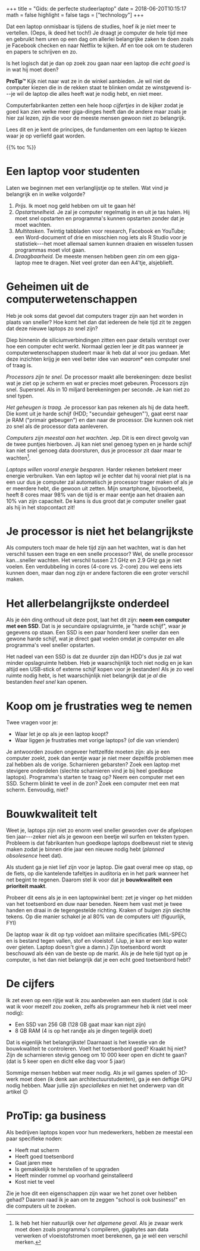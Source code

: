 +++
title = "Gids: de perfecte studeerlaptop"
date = 2018-06-20T10:15:17
math = false
highlight = false
tags = ["technology"]
+++

Dat een laptop onmisbaar is tijdens de studies, hoef ik je niet meer te
vertellen. (Oeps, ik deed het toch!) Je draagt je computer de hele tijd mee en
gebruikt hem uren op een dag om allerlei belangrijke zaken te doen zoals je
Facebook checken en naar Netflix te kijken. Af en toe ook om te studeren en
papers te schrijven en zo.

Is het logisch dat je dan op zoek zou gaan naar een laptop die *echt goed* is in
wat hij moet doen?

**ProTip™** Kijk niet naar wat ze in de winkel aanbieden. Je wil niet de
computer kiezen die in de rekken staat te blinken omdat ze winstgevend is---je
wil de laptop die alles heeft wat je nodig hebt, en niet meer.

Computerfabrikanten zetten een hele hoop *cijfertjes* in de kijker zodat je goed
kan zien welke meer giga-dinges heeft dan de andere maar zoals je hier zal
lezen, zijn die voor de meeste mensen gewoon niet zo belangrijk.

Lees dit en je kent de principes, de fundamenten om een laptop te kiezen waar je
op verliefd gaat worden.

{{% toc %}}



# Een laptop voor studenten

Laten we beginnen met een verlanglijstje op te stellen. Wat vind je belangrijk
en in welke volgorde?

1. *Prijs.* Ik moet nog geld hebben om uit te gaan hè!
2. *Opstartsnelheid.* Je zal je computer regelmatig in en uit je tas halen. Hij
   moet snel opstarten en programma's kunnen opstarten zonder dat je moet
   wachten.
2. *Multitasken.* Twintig tabbladen voor research, Facebook en YouTube; een
   Word-document of drie en misschien nog iets als R Studio voor je
   statistiek---het moet allemaal samen kunnen draaien en wisselen tussen
   programmas moet vlot gaan.
3. *Draagbaarheid.* De meeste mensen hebben geen zin om een giga-laptop mee te
   dragen. Niet veel groter dan een A4'tje, alsjeblieft.
   
   

# Geheimen uit de computerwetenschappen

Heb je ook soms dat gevoel dat computers trager zijn aan het worden in plaats
van sneller? Hoe komt het dan dat iedereen de hele tijd zit te zeggen dat deze
nieuwe laptops zo snel zijn?

Diep binnenin de siliciumverbindingen zitten een paar details verstopt over hoe
een computer echt werkt. Normaal gezien leer je dit pas wanneer je
computerwetenschappen studeert maar ik heb dat al voor jou gedaan. Met deze
inzichten krijg je een veel beter idee van *waarom** een computer snel of traag
is.

*Processors zijn te snel.* De processor maakt alle berekeningen: deze beslist
wat je ziet op je scherm en wat er precies moet gebeuren. Processors zijn snel.
Supersnel. Als in 10 miljard berekeningen per seconde. Je kan niet zo snel
typen.

*Het geheugen is traag.* Je processor kan pas rekenen als hij de data heeft. Die
komt uit je harde schijf (HDD; "secundair geheugen"'), gaat eerst naar je RAM
("primair gebeugen") en dan naar de processor. Die kunnen ook niet zo snel als
de processor data aanleveren.

*Computers zijn meestal aan het wachten.* Jep. Dit is een direct gevolg van de
twee puntjes hierboven. Jij kan niet snel genoeg typen en je harde schijf kan
niet snel genoeg data doorsturen, dus je processor zit daar maar te
wachten[^cpu-wachten].

*Laptops willen vooral energie besparen.* Harder rekenen betekent meer energie
verbruiken. Van een laptop wil je echter dat hij vooral niet plat is na een uur
dus je computer zal automatisch je processor trager maken of als je er meerdere
hebt, die gewoon uit zetten. Mijn smartphone, bijvoorbeeld, heeft 8 cores maar
98% van de tijd is er maar eentje aan het draaien aan 10% van zijn capaciteit.
De kans is dus groot dat je computer sneller gaat als hij in het stopcontact
zit!



# Je processor is niet het belangrijkste

Als computers toch maar de hele tijd zijn aan het wachten, wat is dan het
verschil tussen een trage en een snelle processor? Wel, de snelle processor
kan...sneller wachten. Het verschil tussen 2.1 GHz en 2.9 GHz ga je niet voelen.
Een verdubbeling in cores (4-core vs. 2-core) zou wel eens iets kunnen doen,
maar dan nog zijn er andere factoren die een groter verschil maken.



# Het allerbelangrijkste onderdeel

Als je één ding onthoud uit deze post, laat het dit zijn: **neem een computer
met een SSD**. Dat is je secundaire opslagruimte, je "harde schijf", waar je
gegevens op staan. Een SSD is een paar honderd keer sneller dan een gewone harde
schijf, wat je direct gaat voelen omdat je computer en alle programma's veel
sneller opstarten.

Het nadeel van een SSD is dat ze duurder zijn dan HDD's dus je zal wat minder
opslagruimte hebben. Heb je waarschijnlijk toch niet nodig en je kan altijd een
USB-stick of externe schijf kopen voor je bestanden! Als je zo veel ruimte nodig
hebt, is het waarschijnlijk niet belangrijk dat je *al* die bestanden *heel
snel* kan openen.



# Koop om je frustraties weg te nemen

Twee vragen voor je:

- Waar let je op als je een laptop koopt?
- Waar liggen je frustraties met vorige laptops? (of die van vrienden)

Je antwoorden zouden ongeveer hettzelfde moeten zijn: als je een computer zoekt,
zoek dan eentje waar je niet meer dezelfde problemen mee zal hebben als de
vorige. Scharnieren gebarsten? Zoek een laptop met stevigere onderdelen
(slechte scharnieren vind je bij heel goedkope laptops). Programma's starten te
traag op? Neem een computer met een SSD. Scherm blinkt te veel in de zon? Zoek
een computer met een mat scherm. Eenvoudig, niet?



# Bouwkwaliteit telt

Weet je, laptops zijn niet zo enorm veel sneller geworden over de afgelopen tien
jaar---zeker niet als je gewoon een beetje wil surfen en teksten typen. Probleem
is dat fabrikanten hun goedkope laptops doelbewust niet te stevig maken zodat je
binnen drie jaar een nieuwe nodig hebt (*planned obsolesence* heet dat).

Als student ga je niet lief zijn voor je laptop. Die gaat overal mee op stap, op
de fiets, op die kantelende tafeltjes in auditoria en in het park wanneer het
net begint te regenen. Daarom stel ik voor dat je **bouwkwaliteit een prioriteit
maakt**. 

Probeer dit eens als je in een laptopwinkel bent: zet je vinger op het midden
van het toetsenbord en duw naar beneden. Neem hem vast met je twee handen en
draai in de tegengestelde richting. Kraken of buigen zijn slechte tekens. Op die
manier schakel je al 80% van de computers uit! (figuurlijk, FYI)

De laptop waar ik dit op typ voldoet aan militaire specificaties (MIL-SPEC) en
is bestand tegen vallen, stof en vloeistof. (Jup, je kan er een kop water over
gieten. Laptop doesn't give a damn.) Zijn toetsenbord wordt beschouwd als één
van de beste op de markt. Als je de hele tijd typt op je computer, is het dan
niet belangrijk dat je een echt goed toetsenbord hebt?



# De cijfers

Ik zet even op een rijtje wat ik zou aanbevelen aan een student (dat is ook wat
ik voor mezelf zou zoeken, zelfs als programmeur heb ik niet veel meer nodig):

- Een SSD van 256 GB (128 GB gaat maar kan nipt zijn)
- 8 GB RAM (4 is op het randje als je dingen tegelijk doet)

Dat is eigenlijk het belangrijkste! Daarnaast is het kwestie van de
bouwkwaliteit te controleren. Voelt het toetsenbord goed? Kraakt hij niet? Zijn
de scharnieren stevig genoeg om 10 000 keer open en dicht te gaan? (dat is 5
keer open en dicht elke dag voor 5 jaar)

Sommige mensen hebben wat meer nodig. Als je wil games spelen of 3D-werk moet
doen (ik denk aan architectuurstudenten), ga je een deftige GPU nodig hebben.
Maar jullie zijn *speciallekes* en niet het onderwerp van dit artikel :wink:



# ProTip: ga business

Als bedrijven laptops kopen voor hun medewerkers, hebben ze meestal een paar
specifieke noden:

- Heeft mat scherm
- Heeft goed toetsenbord
- Gaat jaren mee
- Is gemakkelijk te herstellen of te upgraden
- Heeft minder rommel op voorhand geinstalleerd
- Kost niet te veel

Zie je hoe dit een eigenschappen zijn waar we het zonet over hebben gehad?
Daarom raad ik je aan om te zeggen "school is ook business!" en die computers
uit te zoeken.



[^cpu-wachten]: Ik heb het hier natuurlijk over *het algemene geval*. Als je
    zwaar werk moet doen zoals programma's compileren, gigabytes aan data
    verwerken of vloeistofstromen moet berekenen, ga je wél een verschil merken.
